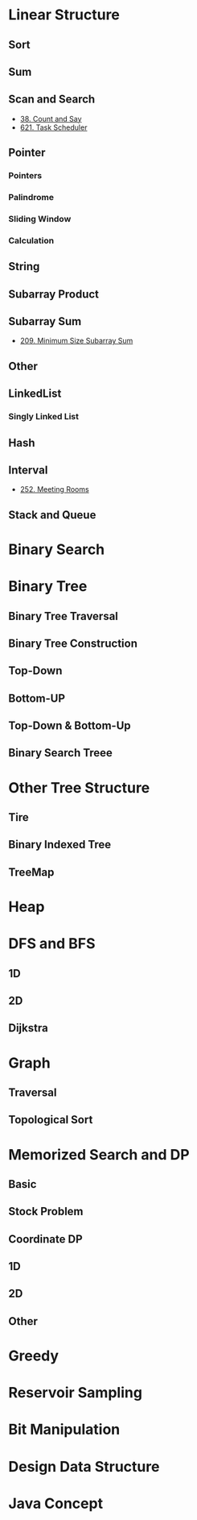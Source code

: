# Linear Structure

## Sort

## Sum

## Scan and Search

* [38. Count and Say]()
* [621. Task Scheduler]()

## Pointer

### Pointers

### Palindrome

### Sliding Window

### Calculation

## String

## Subarray Product

## Subarray Sum

* [209. Minimum Size Subarray Sum]()

## Other

## LinkedList

### Singly Linked List

## Hash

## Interval

* [252. Meeting Rooms]()

## Stack and Queue

# Binary Search

# Binary Tree

## Binary Tree Traversal

## Binary Tree Construction

## Top-Down

## Bottom-UP

## Top-Down & Bottom-Up

## Binary Search Treee

# Other Tree Structure

## Tire

## Binary Indexed Tree

## TreeMap

# Heap

# DFS and BFS

## 1D

## 2D

## Dijkstra

# Graph

## Traversal

## Topological Sort

# Memorized Search and DP

## Basic

## Stock Problem

## Coordinate DP

## 1D

## 2D

## Other

# Greedy

# Reservoir Sampling

# Bit Manipulation

# Design Data Structure

# Java Concept
